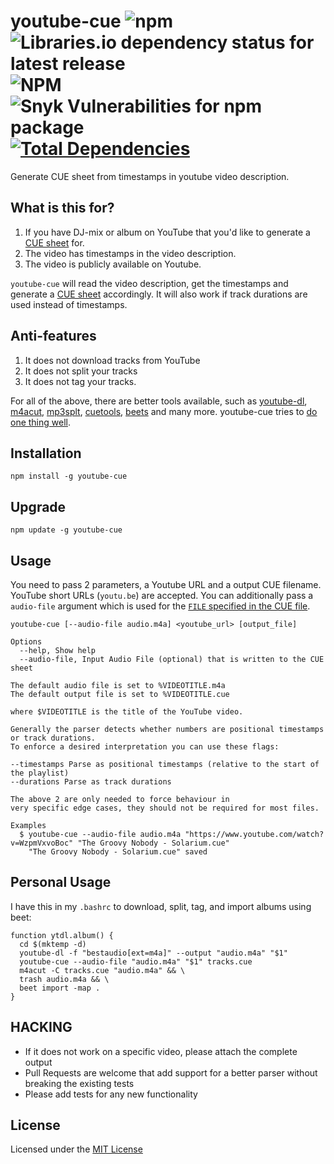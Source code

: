 # youtube-cue ![npm](https://img.shields.io/npm/v/youtube-cue) ![Libraries.io dependency status for latest release](https://img.shields.io/librariesio/release/npm/youtube-cue) ![NPM](https://img.shields.io/npm/l/youtube-cue) ![Snyk Vulnerabilities for npm package](https://img.shields.io/snyk/vulnerabilities/npm/youtube-cue) [![Total Dependencies](https://img.shields.io/badge/Total%20Dependencies-4-orange)](https://www.npmjs.com/package/youtube-cue)

Generate CUE sheet from timestamps in youtube video description.

## What is this for?

1. If you have DJ-mix or album on YouTube that you'd like to generate a [CUE sheet][cue] for.
2. The video has timestamps in the video description.
3. The video is publicly available on Youtube.

`youtube-cue` will read the video description, get the timestamps and generate a [CUE sheet][cue] accordingly. It will also work if track durations are used instead of timestamps.

## Anti-features

1. It does not download tracks from YouTube
2. It does not split your tracks
3. It does not tag your tracks.

For all of the above, there are better tools available, such as [youtube-dl](https://ytdl-org.github.io/youtube-dl/), [m4acut](https://github.com/nu774/m4acut), [mp3splt](https://sourceforge.net/projects/mp3splt/), [cuetools](https://github.com/svend/cuetools), [beets](https://beets.io) and many more. youtube-cue tries to [do one thing well](https://onethingwell.org/).


## Installation

    npm install -g youtube-cue

## Upgrade

    npm update -g youtube-cue

## Usage

You need to pass 2 parameters, a Youtube URL and a output CUE filename. YouTube short URLs (`youtu.be`) are accepted. You can additionally pass a `audio-file` argument which is used for the [`FILE` specified in the CUE file][cuefile].

    youtube-cue [--audio-file audio.m4a] <youtube_url> [output_file]

    Options
      --help, Show help
      --audio-file, Input Audio File (optional) that is written to the CUE sheet

    The default audio file is set to %VIDEOTITLE.m4a
    The default output file is set to %VIDEOTITLE.cue

    where $VIDEOTITLE is the title of the YouTube video.

    Generally the parser detects whether numbers are positional timestamps or track durations.
    To enforce a desired interpretation you can use these flags:

    --timestamps Parse as positional timestamps (relative to the start of the playlist)
    --durations Parse as track durations

    The above 2 are only needed to force behaviour in
    very specific edge cases, they should not be required for most files.

    Examples
      $ youtube-cue --audio-file audio.m4a "https://www.youtube.com/watch?v=WzpmVxvoBoc" "The Groovy Nobody - Solarium.cue"
        "The Groovy Nobody - Solarium.cue" saved

## Personal Usage

I have this in my `.bashrc` to download, split, tag, and import albums using beet:

```shell
function ytdl.album() {
  cd $(mktemp -d)
  youtube-dl -f "bestaudio[ext=m4a]" --output "audio.m4a" "$1"
  youtube-cue --audio-file "audio.m4a" "$1" tracks.cue
  m4acut -C tracks.cue "audio.m4a" && \
  trash audio.m4a && \
  beet import -map .
}
```


## HACKING

- If it does not work on a specific video, please attach the complete output
- Pull Requests are welcome that add support for a better parser without breaking the existing tests
- Please add tests for any new functionality

## License

Licensed under the [MIT License][mit]

[mit]: https://nemo.mit-license.org/
[rdd]: http://tom.preston-werner.com/2010/08/23/readme-driven-development.html
[cue]: https://en.wikipedia.org/wiki/Cue_sheet_(computing)
[cuefile]: https://en.wikipedia.org/wiki/Cue_sheet_(computing)#Essential_commands
